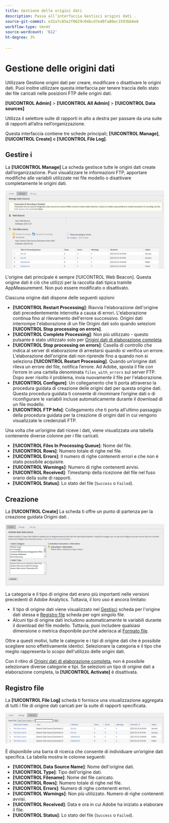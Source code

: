 ```yaml
---
title: Gestione delle origini dati
description: Passa all’interfaccia Gestisci origini dati .
source-git-commit: e32a7c85e2f0629c04bcd7ed0fa80ec1593bb6e8
workflow-type: tm+mt
source-wordcount: '612'
ht-degree: 3%

---
```


# Gestione delle origini dati

Utilizzare Gestione origini dati per creare, modificare o disattivare le origini dati. Puoi inoltre utilizzare questa interfaccia per tenere traccia dello stato dei file caricati nelle posizioni FTP delle origini dati.

**[!UICONTROL Admin]** > **[!UICONTROL All Admin]** > **[!UICONTROL Data sources]**

Utilizza il selettore suite di rapporti in alto a destra per passare da una suite di rapporti all’altra nell’organizzazione.

Questa interfaccia contiene tre schede principali; **[!UICONTROL Manage]**, **[!UICONTROL Create]** e **[!UICONTROL File Log]**.

## Gestire i  

La **[!UICONTROL Manage]** La scheda gestisce tutte le origini dati create dall’organizzazione. Puoi visualizzare le informazioni FTP, apportare modifiche alle variabili utilizzate nei file modello o disattivare completamente le origini dati.

![Gestire i  ](assets/manage.png)

L&#39;origine dati principale è sempre [!UICONTROL Web Beacon]. Questa origine dati è ciò che utilizzi per la raccolta dati tipica tramite AppMeasurement. Non può essere modificato o disattivato.

Ciascuna origine dati dispone delle seguenti opzioni:

* **[!UICONTROL Restart Processing]**: Riavvia l&#39;elaborazione dell&#39;origine dati precedentemente interrotta a causa di errori. L&#39;elaborazione continua fino al rilevamento dell&#39;errore successivo. Origini dati interrompe l&#39;elaborazione di un file Origini dati solo quando selezioni **[!UICONTROL Stop processing on errors]**.
* **[!UICONTROL Complete Processing]**: Non più utilizzato - questo pulsante è stato utilizzato solo per [Origini dati di elaborazione completa](full-processing-eol.md).
* **[!UICONTROL Stop processing on errors]**: Casella di controllo che indica al server di elaborazione di arrestarsi quando si verifica un errore. L&#39;elaborazione dell&#39;origine dati non riprende fino a quando non si seleziona **[!UICONTROL Restart Processing]**. Quando un’origine dati rileva un errore del file, notifica l’errore. Ad Adobe, sposta il file con l’errore in una cartella denominata `files_with_errors` sul server FTP. Dopo aver risolto il problema, invia nuovamente il file per l&#39;elaborazione.
* **[!UICONTROL Configure]**: Un collegamento che ti porta attraverso la procedura guidata di creazione delle origini dati per questa origine dati. Questa procedura guidata ti consente di rinominare l’origine dati o di riconfigurare le variabili incluse automaticamente durante il download di un file modello.
* **[!UICONTROL FTP Info]**: Collegamento che ti porta all’ultimo passaggio della procedura guidata per la creazione di origini dati in cui vengono visualizzate le credenziali FTP.

Una volta che un’origine dati riceve i dati, viene visualizzata una tabella contenente diverse colonne per i file caricati.

* **[!UICONTROL Files In Processing Queue]**: Nome del file.
* **[!UICONTROL Rows]**: Numero totale di righe nel file.
* **[!UICONTROL Errors]**: Il numero di righe contenenti errori e che non è stato possibile acquisire.
* **[!UICONTROL Warnings]**: Numero di righe contenenti avvisi.
* **[!UICONTROL Received]**: Timestamp della ricezione del file nel fuso orario della suite di rapporti.
* **[!UICONTROL Status]**: Lo stato del file (`Success` o `Failed`).

## Creazione

La **[!UICONTROL Create]** La scheda ti offre un punto di partenza per la creazione guidata Origini dati .

![Creazione](assets/create.png)

La categoria e il tipo di origine dati erano più importanti nelle versioni precedenti di Adobe Analytics. Tuttavia, il loro uso è ancora limitato:

* Il tipo di origine dati viene visualizzato nel [Gestisci](#manage) scheda per l&#39;origine dati stessa e [Registro file](#file-log) scheda per ogni singolo file.
* Alcuni tipi di origine dati includono automaticamente le variabili durante il download del file modello. Tuttavia, puoi includere qualsiasi dimensione o metrica disponibile purché aderisca al [Formato file](file-format.md).

Oltre a questi motivi, tutte le categorie e i tipi di origine dati che è possibile scegliere sono effettivamente identici. Selezionare la categoria e il tipo che meglio rappresenta lo scopo dell&#39;utilizzo delle origini dati.

Con il ritiro di [Origini dati di elaborazione completa](full-processing-eol.md), non è possibile selezionare diverse categorie e tipi. Se selezioni un tipo di origine dati a elaborazione completa, la **[!UICONTROL Activate]** è disattivata.

## Registro file

La **[!UICONTROL File Log]** scheda ti fornisce una visualizzazione aggregata di tutti i file di origine dati caricati per la suite di rapporti specificata.

![Registro file](assets/file-log.png)

È disponibile una barra di ricerca che consente di individuare un’origine dati specifica. La tabella mostra le colonne seguenti:

* **[!UICONTROL Data Source Name]**: Nome dell&#39;origine dati.
* **[!UICONTROL Type]**: Tipo dell&#39;origine dati.
* **[!UICONTROL Filename]**: Nome del file caricato.
* **[!UICONTROL Rows]**: Numero totale di righe nel file.
* **[!UICONTROL Errors]**: Numero di righe contenenti errori.
* **[!UICONTROL Warnings]**: Non più utilizzato. Numero di righe contenenti avvisi.
* **[!UICONTROL Received]**: Data e ora in cui Adobe ha iniziato a elaborare il file.
* **[!UICONTROL Status]**: Lo stato del file (`Success` o `Failed`).
